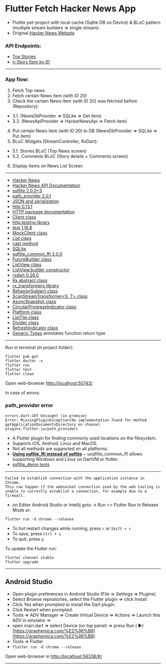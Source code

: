 # Flutter Fetch Hacker News App

* Flutter pet-project with local cache (Sqlite DB on Device) & BLoC pattern (multiple stream builders => single stream).
* Original [Hacker News Website](https://news.ycombinator.com/)

### API Endpoints:

* [Top Stories](https://hacker-news.firebaseio.com/v0/topstories.json)
* [n-Story Item by ID](https://hacker-news.firebaseio.com/v0/item/26690126.json)

 --------

### App flow:

1. Fetch Top news
2. Fetch certain News item (with ID 20)
3. Check the certain News item (with ID 20) was fetched before (Repository):

- 3.1. (NewsDbProvider => SQLite => Get item)
- 3.2. (NewsApiProvider => HackerNewsApi => Fetch item)

4. Put certain News item (with ID 20) to DB (NewsDbProvider => SQLite => Put item)
5. BLoC Widgets (StreamController, RxDart):

- 5.1. Stories BLoC (Top News screen)
- 5.2. Comments BLoC (Story details + Comments screen)

6. Display items on News List Screen

 --------

* [Hacker News](https://news.ycombinator.com/)
* [Hacker News API Documentation](https://github.com/hackernews/api)
* [sqflite 2.0.0+3](https://pub.dev/packages/sqflite)
* [path_provider 2.0.1](https://pub.dev/packages/path_provider)
* [JSON and serialization](https://flutter.dev/docs/development/data-and-backend/json)
* [http 0.13.1](https://pub.dev/packages/http)
* [HTTP package documentation](https://pub.dev/documentation/http/latest/)
* [Client class](https://pub.dev/documentation/http/latest/http/Client-class.html)
* [http.testing library](https://pub.dev/documentation/http/latest/http.testing/http.testing-library.html)
* [test 1.16.8](https://pub.dev/packages/test)
* [MockClient class](https://pub.dev/documentation/http/latest/http.testing/MockClient-class.html)
* [List<E> class](https://api.flutter.dev/flutter/dart-core/List-class.html)
* [cast<R> method](https://api.flutter.dev/flutter/dart-core/List/cast.html)
* [SQLite](https://sqlite.org/docs.html)
* [sqflite_common_ffi 2.0.0](https://pub.dev/packages/sqflite_common_ffi)
* [FutureBuilder<T> class](https://api.flutter.dev/flutter/widgets/FutureBuilder-class.html)
* [ListView class](https://api.flutter.dev/flutter/widgets/ListView-class.html)
* [ListView.builder constructor](https://api.flutter.dev/flutter/widgets/ListView/ListView.builder.html)
* [rxdart 0.26.0](https://pub.dev/packages/rxdart)
* [Rx abstract class](https://pub.dev/documentation/rxdart/latest/rx/Rx-class.html)
* [rx_transformers library](https://pub.dev/documentation/rxdart/latest/rx_transformers/rx_transformers-library.html)
* [BehaviorSubject<T> class](https://pub.dev/documentation/rxdart/latest/rx/BehaviorSubject-class.html)
* [ScanStreamTransformer<S, T> class](https://pub.dev/documentation/rxdart/latest/rx/ScanStreamTransformer-class.html)
* [AsyncSnapshot<T> class](https://api.flutter.dev/flutter/widgets/AsyncSnapshot-class.html)
* [CircularProgressIndicator class](https://api.flutter.dev/flutter/material/CircularProgressIndicator-class.html)
* [Platform class](https://api.dart.dev/stable/2.12.2/dart-io/Platform-class.html)
* [ListTile class](https://api.flutter.dev/flutter/material/ListTile-class.html)
* [Divider class](https://api.flutter.dev/flutter/material/Divider-class.html)
* [RefreshIndicator class](https://api.flutter.dev/flutter/material/RefreshIndicator-class.html)
* [Generic Types](https://www.typescriptlang.org/docs/handbook/2/generics.html) annotates function return type

 --------


Run in terminal (in project folder):

``` 
flutter pub get
flutter doctor -v
flutter run
flutter test
flutter clean
```

Open web-browser [http://localhost:50743/](http://localhost:50743/)

In case of errors:

### path_provider error

``` 
errors.dart:187 Uncaught (in promise) 
Error: MissingPluginException(No implementation found for method 
getApplicationDocumentsDirectory on channel plugins.flutter.io/path_provider)
```

- A Flutter plugin for finding commonly used locations on the filesystem.
- Supports iOS, Android, Linux and MacOS.
- Not all methods are supported on all platforms.
- **[Using sqflite_ffi instead of sqflite](https://github.com/tekartik/sqflite/blob/master/sqflite_common_ffi/doc/using_ffi_instead_of_sqflite.md)**
  − usqflite_common_ffi allows supporting Windows and Linux on DartVM or flutter.
- [sqflite_demo tests](https://github.com/maxgdev/sqflite_demo)

------

``` 
Failed to establish connection with the application instance in Chrome.
This can happen if the websocket connection used by the web tooling is unable to correctly establish a connection, for example due to a firewall.
```

- on Editor Android Studio or Intellij goto -> Run >> Flutter Run In Release Mode or:

``` 
flutter run -d chrome --release
```

- To hot restart changes while running, press ```r``` or ```Shift + r```
- To save, press ```Ctrl + s```
- To quit, press ```q```

To update the Flutter run:

``` 
flutter channel stable
flutter upgrade 
```

------

## Android Studio

- Open plugin preferences in Android Studio (File => Settings => Plugins).
- Select Browse repositories, select the Flutter plugin => click Install.
- Click Yes when prompted to install the Dart plugin.
- Click Restart when prompted.
- Tools => ADV Manager => Create Virtual Device => Actions => Launch this ADV in emulator =>
- open main.dart => select Device (on top panel) => press Run (
  &#9658;) [https://graphemica.com/%E2%96%B8](https://graphemica.com/%E2%96%B8)
- Tools => Flutter
- ```flutter run -d chrome --release```

Open web-browser in [http://localhost:56338/#/](http://localhost:56338/#/)

------